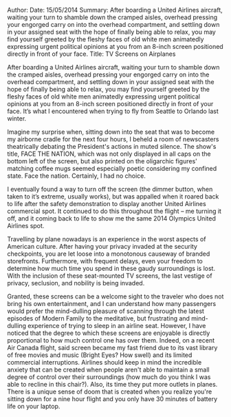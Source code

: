 Author: 
Date: 15/05/2014
Summary: After boarding a United Airlines aircraft, waiting your turn to shamble down the cramped aisles, overhead pressing your engorged carry on into the overhead compartment, and settling down in your assigned seat with the hope of finally being able to relax, you may find yourself greeted by the fleshy faces of old white men animatedly expressing urgent political opinions at you from an 8-inch screen positioned directly in front of your face.
Title: TV Screens on Airplanes

After boarding a United Airlines aircraft, waiting your turn to shamble down the cramped aisles, overhead pressing your engorged carry on into the overhead compartment, and settling down in your assigned seat with the hope of finally being able to relax, you may find yourself greeted by the fleshy faces of old white men animatedly expressing urgent political opinions at you from an 8-inch screen positioned directly in front of your face. It’s what I encountered when trying to fly from Seattle to Orlando last winter.

Imagine my surprise when, sitting down into the seat that was to become my airborne cradle for the next four hours, I beheld a room of newscasters theatrically debating the President's actions in muted silence. The show's title, FACE THE NATION, which was not only displayed in all caps on the bottom left of the screen, but also printed on the oligarchic figures' matching coffee mugs seemed especially poetic considering my confined state.
Face the nation. Certainly, I had no choice.

I eventually found a way to turn off the screen (the dimmer button, when taken to it’s extreme, usually works), but was appalled when it roared back to life after the safety demonstration to display another United Airlines commercial spot. It continued to do this throughout the flight – me turning it off, and it coming back to life to show me the same 2014 Olympics United Airlines spot.

Travelling by plane nowadays is an experience in the worst aspects of American culture. After having your privacy invaded at the security checkpoints, you are let loose into a monotonous causeway of branded storefronts. Furthermore, with frequent delays, even your freedom to determine how much time you spend in these gaudy surroundings is lost. With the inclusion of these seat-mounted TV screens, the last vestige of privacy, seclusion, and nobility is being invaded.

Granted, these screens can be a welcome sight to the traveler who does not bring his own entertainment, and I can understand how many passengers would prefer the mind-dulling pleasure of scanning through the latest episodes of Modern Family to the meditative, but frustrating and mind-dulling experience of trying to sleep in an airline seat. However, I have noticed that the degree to which these screens are enjoyable is directly proportional to how much control one has over them. Indeed, on a recent Air Canada flight, said screen became my fast friend due to its vast library of free movies and music (Bright Eyes? How swell) and its limited commercial interruptions. Airlines should keep in mind the incredible anxiety that can be created when people aren't able to maintain a small degree of control over their surroundings (how much do you think I was able to recline in this chair?). Also, its time they put more outlets in planes. There is a unique sense of doom that is created when you realize you're sitting down for a nine hour flight and you only have 30 minutes of battery life on your laptop.
